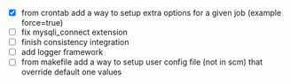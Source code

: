 - [x] from crontab add a way to setup extra options for a given job (example force=true)
- [ ] fix mysqli_connect extension
- [ ] finish consistency integration
- [ ] add logger framework
- [ ] from makefile add a way to setup user config file (not in scm) that override default one values